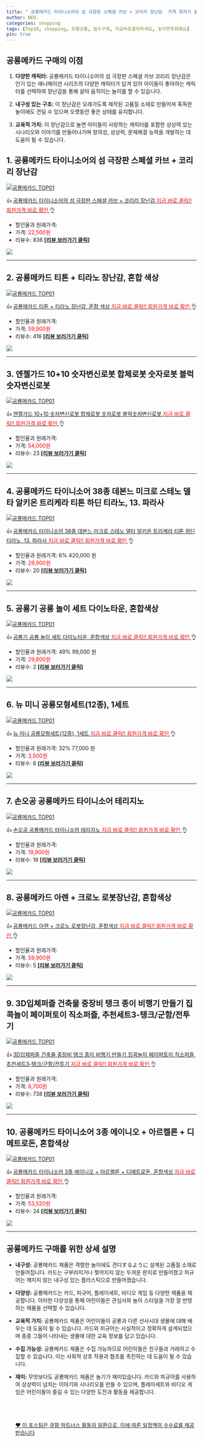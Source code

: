 ```yaml
---
title: " 공룡메카드 타이니소어의 섬 극장판 스페셜 카브 + 코리리 장난감  가격 최저가 할인가 공룡메카드 최저가 추천 제품 비교"
author: NEO.
categories: shopping
tags: [Top10, shopping, 유행상품, 필수구매, 지금바로클릭하세요, 놓치면후회해요]
pin: true
---
```

## 공룡메카드 구매의 이점
1. **다양한 캐릭터:** 공룡메카드 타이니소어의 섬 극장판 스페셜 카브 코리리 장난감은 인기 있는 애니메이션 시리즈의 다양한 캐릭터가 담겨 있어 아이들이 좋아하는 캐릭터를 선택하여 장난감을 통해 살아 움직이는 놀이를 할 수 있습니다.


2. **내구성 있는 구조:** 이 장난감은 오래가도록 제작된 고품질 소재로 만들어져 혹독한 놀이에도 견딜 수 있으며 오랫동안 좋은 상태를 유지합니다.


3. **교육적 가치:** 이 장난감으로 놀면 아이들이 사랑하는 캐릭터를 포함한 상상력 있는 시나리오와 이야기를 만들어나가며 창의성, 상상력, 문제해결 능력을 개발하는 데 도움이 될 수 있습니다.

   

## 1.  공룡메카드 타이니소어의 섬 극장판 스페셜 카브 + 코리리 장난감 

[![공룡메카드 TOP01](https://thumbnail8.coupangcdn.com/thumbnails/remote/490x490ex/image/vendor_inventory/e554/5d1b6b5c984f02b4ebf82251bcdd76a0a8a0a05bfafd148637613652bfef.jpg)](https://link.coupang.com/re/AFFSDP?lptag=AF3617701&subid=GithubCoopas&pageKey=7849015434&traceid=V0-153&itemId=21389397714&vendorItemId=88446184699)


👍 [ 공룡메카드 타이니소어의 섬 극장판 스페셜 카브 + 코리리 장난감  <font color=red> 지금 바로 클릭!! 회원가격 바로 확인 </font> ](https://link.coupang.com/re/AFFSDP?lptag=AF3617701&subid=GithubCoopas&pageKey=7849015434&traceid=V0-153&itemId=21389397714&vendorItemId=88446184699) 👌 


- 할인율과 원래가격: 
- 가격: <span style='color:red'>22,500원</span>
- 리뷰수: 836  [**[리뷰 보러가기 클릭]**](https://link.coupang.com/re/AFFSDP?lptag=AF3617701&subid=GithubCoopas&pageKey=7849015434&traceid=V0-153&itemId=21389397714&vendorItemId=88446184699)

[![](/discount_price.png)](https://link.coupang.com/re/AFFSDP?lptag=AF3617701&subid=GithubCoopas&pageKey=7849015434&traceid=V0-153&itemId=21389397714&vendorItemId=88446184699)

---


   

## 2.  공룡메카드 티톤 + 티라노 장난감, 혼합 색상 

[![공룡메카드 TOP01](https://thumbnail7.coupangcdn.com/thumbnails/remote/490x490ex/image/vendor_inventory/images/2017/12/06/14/0/b049910d-8ce0-4d15-909a-c6b6b05a4028.jpg)](https://link.coupang.com/re/AFFSDP?lptag=AF3617701&subid=GithubCoopas&pageKey=52811070&traceid=V0-153&itemId=186135205&vendorItemId=3436563746)


👍 [ 공룡메카드 티톤 + 티라노 장난감, 혼합 색상  <font color=red> 지금 바로 클릭!! 회원가격 바로 확인 </font> ](https://link.coupang.com/re/AFFSDP?lptag=AF3617701&subid=GithubCoopas&pageKey=52811070&traceid=V0-153&itemId=186135205&vendorItemId=3436563746) 👌 


- 할인율과 원래가격: 
- 가격: <span style='color:red'>59,900원</span>
- 리뷰수: 416  [**[리뷰 보러가기 클릭]**](https://link.coupang.com/re/AFFSDP?lptag=AF3617701&subid=GithubCoopas&pageKey=52811070&traceid=V0-153&itemId=186135205&vendorItemId=3436563746)

[![](/discount_price.png)](https://link.coupang.com/re/AFFSDP?lptag=AF3617701&subid=GithubCoopas&pageKey=52811070&traceid=V0-153&itemId=186135205&vendorItemId=3436563746)

---


   

## 3.  엔젤가드 10+10 숫자변신로봇 합체로봇 숫자로봇 블럭숫자변신로봇 

[![공룡메카드 TOP01](https://thumbnail6.coupangcdn.com/thumbnails/remote/490x490ex/image/vendor_inventory/548c/600a8aef2d9673cb6654beabc76aa335245c144f996c4215add64b198429.jpg)](https://link.coupang.com/re/AFFSDP?lptag=AF3617701&subid=GithubCoopas&pageKey=7864158758&traceid=V0-153&itemId=21467277701&vendorItemId=88521655141)


👍 [ 엔젤가드 10+10 숫자변신로봇 합체로봇 숫자로봇 블럭숫자변신로봇  <font color=red> 지금 바로 클릭!! 회원가격 바로 확인 </font> ](https://link.coupang.com/re/AFFSDP?lptag=AF3617701&subid=GithubCoopas&pageKey=7864158758&traceid=V0-153&itemId=21467277701&vendorItemId=88521655141) 👌 


- 할인율과 원래가격: 
- 가격: <span style='color:red'>54,000원</span>
- 리뷰수: 23  [**[리뷰 보러가기 클릭]**](https://link.coupang.com/re/AFFSDP?lptag=AF3617701&subid=GithubCoopas&pageKey=7864158758&traceid=V0-153&itemId=21467277701&vendorItemId=88521655141)

[![](/discount_price.png)](https://link.coupang.com/re/AFFSDP?lptag=AF3617701&subid=GithubCoopas&pageKey=7864158758&traceid=V0-153&itemId=21467277701&vendorItemId=88521655141)

---


   

## 4.  공룡메카드 타이니소어 38종 데본느 미크로 스테노 델타 알키온 트리케라 티톤 하딘 티라노, 13. 파라사 

[![공룡메카드 TOP01](https://thumbnail8.coupangcdn.com/thumbnails/remote/490x490ex/image/vendor_inventory/198d/e41c715bac43e062af0b6df278eca5cab801e6d7482a041fb6cfec5212e5.png)](https://link.coupang.com/re/AFFSDP?lptag=AF3617701&subid=GithubCoopas&pageKey=6853732857&traceid=V0-153&itemId=16337343138&vendorItemId=83529237877)


👍 [ 공룡메카드 타이니소어 38종 데본느 미크로 스테노 델타 알키온 트리케라 티톤 하딘 티라노, 13. 파라사  <font color=red> 지금 바로 클릭!! 회원가격 바로 확인 </font> ](https://link.coupang.com/re/AFFSDP?lptag=AF3617701&subid=GithubCoopas&pageKey=6853732857&traceid=V0-153&itemId=16337343138&vendorItemId=83529237877) 👌 


- 할인율과 원래가격: 6%  420,000   원
- 가격: <span style='color:red'>29,900원</span>
- 리뷰수: 20  [**[리뷰 보러가기 클릭]**](https://link.coupang.com/re/AFFSDP?lptag=AF3617701&subid=GithubCoopas&pageKey=6853732857&traceid=V0-153&itemId=16337343138&vendorItemId=83529237877)

[![](/discount_price.png)](https://link.coupang.com/re/AFFSDP?lptag=AF3617701&subid=GithubCoopas&pageKey=6853732857&traceid=V0-153&itemId=16337343138&vendorItemId=83529237877)

---


   

## 5.  공룡기 공룡 놀이 세트 다이노타운, 혼합색상 

[![공룡메카드 TOP01](https://thumbnail7.coupangcdn.com/thumbnails/remote/490x490ex/image/vendor_inventory/cb4a/713a9310d7b090efa4d8d6f0d4087a0bcd515724a6c0bf333d2fe2b73c7a.jpg)](https://link.coupang.com/re/AFFSDP?lptag=AF3617701&subid=GithubCoopas&pageKey=6380873174&traceid=V0-153&itemId=13556091296&vendorItemId=80909708988)


👍 [ 공룡기 공룡 놀이 세트 다이노타운, 혼합색상  <font color=red> 지금 바로 클릭!! 회원가격 바로 확인 </font> ](https://link.coupang.com/re/AFFSDP?lptag=AF3617701&subid=GithubCoopas&pageKey=6380873174&traceid=V0-153&itemId=13556091296&vendorItemId=80909708988) 👌 


- 할인율과 원래가격: 49%  99,000   원
- 가격: <span style='color:red'>29,800원</span>
- 리뷰수: 2  [**[리뷰 보러가기 클릭]**](https://link.coupang.com/re/AFFSDP?lptag=AF3617701&subid=GithubCoopas&pageKey=6380873174&traceid=V0-153&itemId=13556091296&vendorItemId=80909708988)

[![](/discount_price.png)](https://link.coupang.com/re/AFFSDP?lptag=AF3617701&subid=GithubCoopas&pageKey=6380873174&traceid=V0-153&itemId=13556091296&vendorItemId=80909708988)

---


   

## 6.  뉴 미니 공룡모형세트(12종), 1세트 

[![공룡메카드 TOP01](https://thumbnail9.coupangcdn.com/thumbnails/remote/490x490ex/image/vendor_inventory/0ccf/5bd8b2cedb814d49cd8190c6ccf4042493867399e24e9dc6087edad6d045.jpg)](https://link.coupang.com/re/AFFSDP?lptag=AF3617701&subid=GithubCoopas&pageKey=86840713&traceid=V0-153&itemId=273003333&vendorItemId=82502909121)


👍 [ 뉴 미니 공룡모형세트(12종), 1세트  <font color=red> 지금 바로 클릭!! 회원가격 바로 확인 </font> ](https://link.coupang.com/re/AFFSDP?lptag=AF3617701&subid=GithubCoopas&pageKey=86840713&traceid=V0-153&itemId=273003333&vendorItemId=82502909121) 👌 


- 할인율과 원래가격: 32%  77,000   원
- 가격: <span style='color:red'>3,500원</span>
- 리뷰수: 6  [**[리뷰 보러가기 클릭]**](https://link.coupang.com/re/AFFSDP?lptag=AF3617701&subid=GithubCoopas&pageKey=86840713&traceid=V0-153&itemId=273003333&vendorItemId=82502909121)

[![](/discount_price.png)](https://link.coupang.com/re/AFFSDP?lptag=AF3617701&subid=GithubCoopas&pageKey=86840713&traceid=V0-153&itemId=273003333&vendorItemId=82502909121)

---


   

## 7.  손오공 공룡메카드 타이니소어 테리지노 

[![공룡메카드 TOP01](https://thumbnail9.coupangcdn.com/thumbnails/remote/490x490ex/image/vendor_inventory/images/2018/05/04/10/3/b529cadd-155d-44ad-bf2f-2d84224b42a8.jpg)](https://link.coupang.com/re/AFFSDP?lptag=AF3617701&subid=GithubCoopas&pageKey=89626679&traceid=V0-153&itemId=279653251&vendorItemId=70002943123)


👍 [ 손오공 공룡메카드 타이니소어 테리지노  <font color=red> 지금 바로 클릭!! 회원가격 바로 확인 </font> ](https://link.coupang.com/re/AFFSDP?lptag=AF3617701&subid=GithubCoopas&pageKey=89626679&traceid=V0-153&itemId=279653251&vendorItemId=70002943123) 👌 


- 할인율과 원래가격: 
- 가격: <span style='color:red'>19,900원</span>
- 리뷰수: 19  [**[리뷰 보러가기 클릭]**](https://link.coupang.com/re/AFFSDP?lptag=AF3617701&subid=GithubCoopas&pageKey=89626679&traceid=V0-153&itemId=279653251&vendorItemId=70002943123)

[![](/discount_price.png)](https://link.coupang.com/re/AFFSDP?lptag=AF3617701&subid=GithubCoopas&pageKey=89626679&traceid=V0-153&itemId=279653251&vendorItemId=70002943123)

---


   

## 8.  공룡메카드 아렌 + 크로노 로봇장난감, 혼합색상 

[![공룡메카드 TOP01](https://thumbnail9.coupangcdn.com/thumbnails/remote/490x490ex/image/vendor_inventory/images/2017/12/01/16/7/3673105e-9709-4e0b-aaff-c13f0055ef3c.jpg)](https://link.coupang.com/re/AFFSDP?lptag=AF3617701&subid=GithubCoopas&pageKey=52811066&traceid=V0-153&itemId=186135193&vendorItemId=3428191862)


👍 [ 공룡메카드 아렌 + 크로노 로봇장난감, 혼합색상  <font color=red> 지금 바로 클릭!! 회원가격 바로 확인 </font> ](https://link.coupang.com/re/AFFSDP?lptag=AF3617701&subid=GithubCoopas&pageKey=52811066&traceid=V0-153&itemId=186135193&vendorItemId=3428191862) 👌 


- 할인율과 원래가격: 
- 가격: <span style='color:red'>59,900원</span>
- 리뷰수: 5  [**[리뷰 보러가기 클릭]**](https://link.coupang.com/re/AFFSDP?lptag=AF3617701&subid=GithubCoopas&pageKey=52811066&traceid=V0-153&itemId=186135193&vendorItemId=3428191862)

[![](/discount_price.png)](https://link.coupang.com/re/AFFSDP?lptag=AF3617701&subid=GithubCoopas&pageKey=52811066&traceid=V0-153&itemId=186135193&vendorItemId=3428191862)

---


   

## 9.  3D입체퍼즐 건축물 중장비 탱크 종이 비행기 만들기 집콕놀이 페이퍼토이 직소퍼즐, 추천세트3-탱크/군함/전투기 

[![공룡메카드 TOP01](https://thumbnail8.coupangcdn.com/thumbnails/remote/490x490ex/image/vendor_inventory/7ac3/18adf47b9631ec7610066121d10c6d00085f4dfd85751de5e11faa15a48d.png)](https://link.coupang.com/re/AFFSDP?lptag=AF3617701&subid=GithubCoopas&pageKey=6823192324&traceid=V0-153&itemId=16178206366&vendorItemId=83373626992)


👍 [ 3D입체퍼즐 건축물 중장비 탱크 종이 비행기 만들기 집콕놀이 페이퍼토이 직소퍼즐, 추천세트3-탱크/군함/전투기  <font color=red> 지금 바로 클릭!! 회원가격 바로 확인 </font> ](https://link.coupang.com/re/AFFSDP?lptag=AF3617701&subid=GithubCoopas&pageKey=6823192324&traceid=V0-153&itemId=16178206366&vendorItemId=83373626992) 👌 


- 할인율과 원래가격: 
- 가격: <span style='color:red'>8,700원</span>
- 리뷰수: 738  [**[리뷰 보러가기 클릭]**](https://link.coupang.com/re/AFFSDP?lptag=AF3617701&subid=GithubCoopas&pageKey=6823192324&traceid=V0-153&itemId=16178206366&vendorItemId=83373626992)

[![](/discount_price.png)](https://link.coupang.com/re/AFFSDP?lptag=AF3617701&subid=GithubCoopas&pageKey=6823192324&traceid=V0-153&itemId=16178206366&vendorItemId=83373626992)

---


   

## 10.  공룡메카드 타이니소어 3종 에이니오 + 아르켈론 + 디메트로돈, 혼합색상 

[![공룡메카드 TOP01](https://thumbnail9.coupangcdn.com/thumbnails/remote/490x490ex/image/rs_quotation_api/tbyrundc/b07c77988f8d454fb544271e5aeee8f3.jpg)](https://link.coupang.com/re/AFFSDP?lptag=AF3617701&subid=GithubCoopas&pageKey=5380739520&traceid=V0-153&itemId=7991103840&vendorItemId=75279961870)


👍 [ 공룡메카드 타이니소어 3종 에이니오 + 아르켈론 + 디메트로돈, 혼합색상  <font color=red> 지금 바로 클릭!! 회원가격 바로 확인 </font> ](https://link.coupang.com/re/AFFSDP?lptag=AF3617701&subid=GithubCoopas&pageKey=5380739520&traceid=V0-153&itemId=7991103840&vendorItemId=75279961870) 👌 


- 할인율과 원래가격: 
- 가격: <span style='color:red'>53,520원</span>
- 리뷰수: 24  [**[리뷰 보러가기 클릭]**](https://link.coupang.com/re/AFFSDP?lptag=AF3617701&subid=GithubCoopas&pageKey=5380739520&traceid=V0-153&itemId=7991103840&vendorItemId=75279961870)

[![](/discount_price.png)](https://link.coupang.com/re/AFFSDP?lptag=AF3617701&subid=GithubCoopas&pageKey=5380739520&traceid=V0-153&itemId=7991103840&vendorItemId=75279961870)

---
## 공룡메카드 구매를 위한 상세 설명
* **내구성:** 공룡메카드 제품은 격렬한 놀이에도 견디するように 설계된 고품질 소재로 만들어집니다. 카드는 구부러지거나 찢어지지 않는 두꺼운 판지로 만들어졌고 피규어는 깨지지 않는 내구성 있는 플라스틱으로 만들어졌습니다.

* **다양성:** 공룡메카드는 카드, 피규어, 플레이세트, 비디오 게임 등 다양한 제품을 제공합니다. 이러한 다양성을 통해 어린이들은 관심사와 놀이 스타일을 가장 잘 반영하는 제품을 선택할 수 있습니다.

* **교육적 가치:** 공룡메카드 제품은 어린이들이 공룡과 다른 선사시대 생물에 대해 배우는 데 도움이 될 수 있습니다. 카드와 피규어는 사실적이고 정확하게 설계되었으며 종종 그들이 나타내는 생물에 대한 교육 정보를 담고 있습니다.

* **수집 가능성:** 공룡메카드 제품은 수집 가능하므로 어린이들은 친구들과 거래하고 수집할 수 있습니다. 이는 사회적 상호 작용과 협조를 촉진하는 데 도움이 될 수 있습니다.

* **재미:** 무엇보다도 공룡메카드 제품은 놀기가 재미있습니다. 카드와 피규어를 사용하여 상상력이 넘치는 이야기와 시나리오를 만들 수 있으며, 플레이세트와 비디오 게임은 어린이들이 즐길 수 있는 다양한 도전과 활동을 제공합니다.<br><br><br><br><br> [ ❤  이 포스팅은 쿠팡 파트너스 활동의 일환으로, 이에 따른 일정액의 수수료를 제공받습니다](https://link.coupang.com/a/bcEFyh)